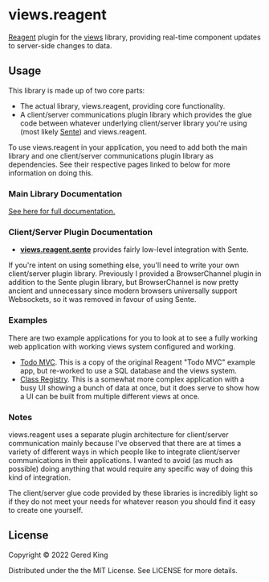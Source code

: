 # views.reagent

[Reagent][1] plugin for the [views][2] library, providing real-time component updates to 
server-side changes to data.

[1]: https://github.com/reagent-project/reagent
[2]: https://github.com/gered/views


## Usage

This library is made up of two core parts:

* The actual library, views.reagent, providing core functionality.
* A client/server communications plugin library which provides the glue code between whatever 
  underlying client/server library you're using (most likely [Sente][3]) and views.reagent.

[3]: https://github.com/ptaoussanis/sente

To use views.reagent in your application, you need to add both the main library and one 
client/server communications plugin library as dependencies. See their respective pages linked 
to below for more information on doing this.


### Main Library Documentation

[See here for full documentation.][4]

[4]: https://github.com/gered/views.reagent/tree/master/views.reagent


### Client/Server Plugin Documentation

* **[views.reagent.sente][5]** provides fairly low-level integration with Sente.

[5]: https://github.com/gered/views.reagent/tree/master/views.reagent.sente

If you're intent on using something else, you'll need to write your own client/server plugin 
library. Previously I provided a BrowserChannel plugin in addition to the Sente plugin library, 
but BrowserChannel is now pretty ancient and unnecessary since modern browsers universally support
Websockets, so it was removed in favour of using Sente.


### Examples

There are two example applications for you to look at to see a fully working web application with
working views system configured and working.

* [Todo MVC][6]. This is a copy of the original Reagent "Todo MVC" example app, but re-worked to
   use a SQL database and the views system.
* [Class Registry][7]. This is a somewhat more complex application with a busy UI showing a bunch
  of data at once, but it does serve to show how a UI can be built from multiple different views 
  at once.

[6]: https://github.com/gered/views.reagent/tree/master/examples/todomvc
[7]: https://github.com/gered/views.reagent/tree/master/examples/class-registry


### Notes

views.reagent uses a separate plugin architecture for client/server communication mainly
because I've observed that there are at times a variety of different ways in which people
like to integrate client/server communications in their applications. I wanted to avoid
(as much as possible) doing anything that would require any specific way of doing this
kind of integration.

The client/server glue code provided by these libraries is incredibly light so if they
do not meet your needs for whatever reason you should find it easy to create one yourself.


## License

Copyright © 2022 Gered King

Distributed under the the MIT License. See LICENSE for more details.
